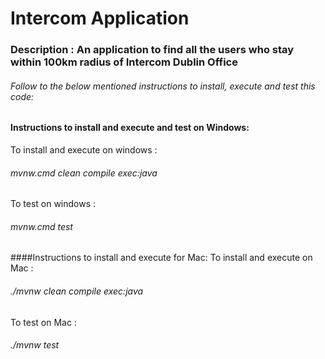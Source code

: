 # Intercom Application

### Description : An application to find all the users who stay within 100km radius of Intercom Dublin Office

###### Follow to the below mentioned instructions to install, execute and test this code:

#### Instructions to install and execute and test on Windows:

To install and execute on windows : 
###### mvnw.cmd clean compile exec:java

To test on windows :
###### mvnw.cmd test

####Instructions to install and execute for Mac:
To install and execute on Mac : 
###### ./mvnw clean compile exec:java

To test on Mac :
###### ./mvnw test
